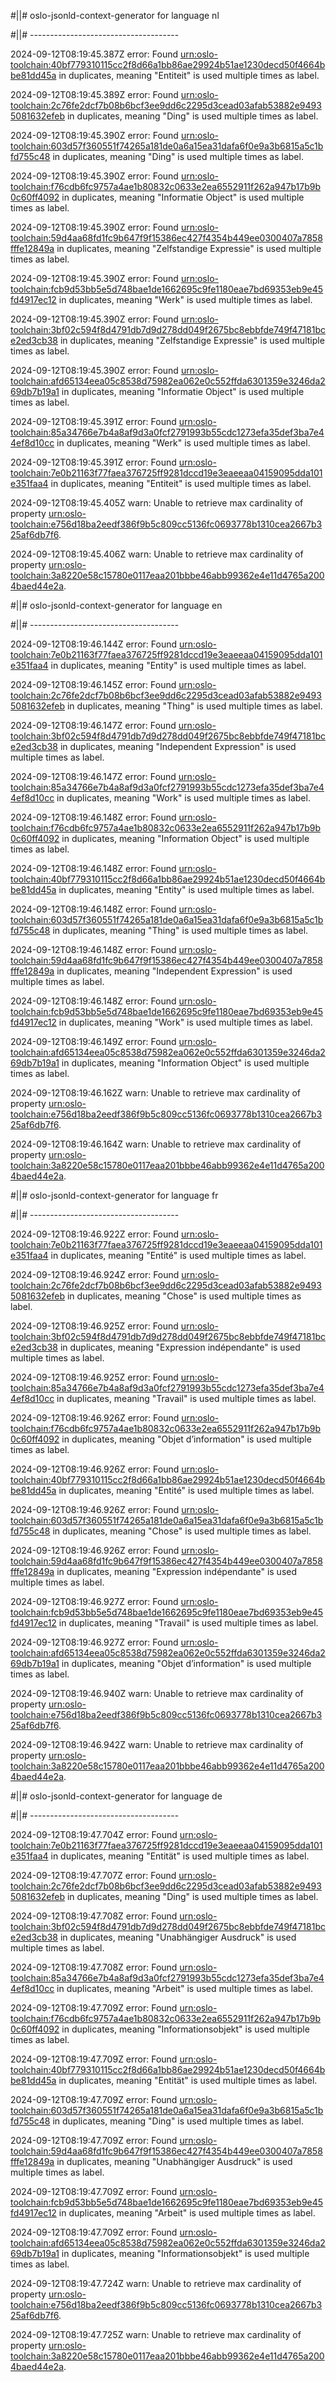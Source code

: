 #||# oslo-jsonld-context-generator for language nl  

#||# -------------------------------------  

2024-09-12T08:19:45.387Z error: Found [urn:oslo-toolchain:40bf779310115cc2f8d66a1bb86ae29924b51ae1230decd50f4664bbe81dd45a](all-cultureel-erfgoed-event-ap.jsonld#L5296) in duplicates, meaning "Entiteit" is used multiple times as label.

2024-09-12T08:19:45.389Z error: Found [urn:oslo-toolchain:2c76fe2dcf7b08b6bcf3ee9dd6c2295d3cead03afab53882e94935081632efeb](all-cultureel-erfgoed-event-ap.jsonld#L641) in duplicates, meaning "Ding" is used multiple times as label.

2024-09-12T08:19:45.390Z error: Found [urn:oslo-toolchain:603d57f360551f74265a181de0a6a15ea31dafa6f0e9a3b6815a5c1bfd755c48](all-cultureel-erfgoed-event-ap.jsonld#L5325) in duplicates, meaning "Ding" is used multiple times as label.

2024-09-12T08:19:45.390Z error: Found [urn:oslo-toolchain:f76cdb6fc9757a4ae1b80832c0633e2ea6552911f262a947b17b9b0c60ff4092](all-cultureel-erfgoed-event-ap.jsonld#L800) in duplicates, meaning "Informatie Object" is used multiple times as label.

2024-09-12T08:19:45.390Z error: Found [urn:oslo-toolchain:59d4aa68fd1fc9b647f9f15386ec427f4354b449ee0300407a7858fffe12849a](all-cultureel-erfgoed-event-ap.jsonld#L5354) in duplicates, meaning "Zelfstandige Expressie" is used multiple times as label.

2024-09-12T08:19:45.390Z error: Found [urn:oslo-toolchain:fcb9d53bb5e5d748bae1de1662695c9fe1180eae7bd69353eb9e45fd4917ec12](all-cultureel-erfgoed-event-ap.jsonld#L5383) in duplicates, meaning "Werk" is used multiple times as label.

2024-09-12T08:19:45.390Z error: Found [urn:oslo-toolchain:3bf02c594f8d4791db7d9d278dd049f2675bc8ebbfde749f47181bce2ed3cb38](all-cultureel-erfgoed-event-ap.jsonld#L1170) in duplicates, meaning "Zelfstandige Expressie" is used multiple times as label.

2024-09-12T08:19:45.390Z error: Found [urn:oslo-toolchain:afd65134eea05c8538d75982ea062e0c552ffda6301359e3246da269db7b19a1](all-cultureel-erfgoed-event-ap.jsonld#L5412) in duplicates, meaning "Informatie Object" is used multiple times as label.

2024-09-12T08:19:45.391Z error: Found [urn:oslo-toolchain:85a34766e7b4a8af9d3a0fcf2791993b55cdc1273efa35def3ba7e44ef8d10cc](all-cultureel-erfgoed-event-ap.jsonld#L1204) in duplicates, meaning "Werk" is used multiple times as label.

2024-09-12T08:19:45.391Z error: Found [urn:oslo-toolchain:7e0b21163f77faea376725ff9281dccd19e3eaeeaa04159095dda101e351faa4](all-cultureel-erfgoed-event-ap.jsonld#L1538) in duplicates, meaning "Entiteit" is used multiple times as label.

2024-09-12T08:19:45.405Z warn: Unable to retrieve max cardinality of property [urn:oslo-toolchain:e756d18ba2eedf386f9b5c809cc5136fc0693778b1310cea2667b325af6db7f6](all-cultureel-erfgoed-event-ap.jsonld#L4596).

2024-09-12T08:19:45.406Z warn: Unable to retrieve max cardinality of property [urn:oslo-toolchain:3a8220e58c15780e0117eaa201bbbe46abb99362e4e11d4765a2004baed44e2a](all-cultureel-erfgoed-event-ap.jsonld#L4853).

#||# oslo-jsonld-context-generator for language en  

#||# -------------------------------------  

2024-09-12T08:19:46.144Z error: Found [urn:oslo-toolchain:7e0b21163f77faea376725ff9281dccd19e3eaeeaa04159095dda101e351faa4](all-cultureel-erfgoed-event-ap.jsonld#L1538) in duplicates, meaning "Entity" is used multiple times as label.

2024-09-12T08:19:46.145Z error: Found [urn:oslo-toolchain:2c76fe2dcf7b08b6bcf3ee9dd6c2295d3cead03afab53882e94935081632efeb](all-cultureel-erfgoed-event-ap.jsonld#L641) in duplicates, meaning "Thing" is used multiple times as label.

2024-09-12T08:19:46.147Z error: Found [urn:oslo-toolchain:3bf02c594f8d4791db7d9d278dd049f2675bc8ebbfde749f47181bce2ed3cb38](all-cultureel-erfgoed-event-ap.jsonld#L1170) in duplicates, meaning "Independent Expression" is used multiple times as label.

2024-09-12T08:19:46.147Z error: Found [urn:oslo-toolchain:85a34766e7b4a8af9d3a0fcf2791993b55cdc1273efa35def3ba7e44ef8d10cc](all-cultureel-erfgoed-event-ap.jsonld#L1204) in duplicates, meaning "Work" is used multiple times as label.

2024-09-12T08:19:46.148Z error: Found [urn:oslo-toolchain:f76cdb6fc9757a4ae1b80832c0633e2ea6552911f262a947b17b9b0c60ff4092](all-cultureel-erfgoed-event-ap.jsonld#L800) in duplicates, meaning "Information Object" is used multiple times as label.

2024-09-12T08:19:46.148Z error: Found [urn:oslo-toolchain:40bf779310115cc2f8d66a1bb86ae29924b51ae1230decd50f4664bbe81dd45a](all-cultureel-erfgoed-event-ap.jsonld#L5296) in duplicates, meaning "Entity" is used multiple times as label.

2024-09-12T08:19:46.148Z error: Found [urn:oslo-toolchain:603d57f360551f74265a181de0a6a15ea31dafa6f0e9a3b6815a5c1bfd755c48](all-cultureel-erfgoed-event-ap.jsonld#L5325) in duplicates, meaning "Thing" is used multiple times as label.

2024-09-12T08:19:46.148Z error: Found [urn:oslo-toolchain:59d4aa68fd1fc9b647f9f15386ec427f4354b449ee0300407a7858fffe12849a](all-cultureel-erfgoed-event-ap.jsonld#L5354) in duplicates, meaning "Independent Expression" is used multiple times as label.

2024-09-12T08:19:46.148Z error: Found [urn:oslo-toolchain:fcb9d53bb5e5d748bae1de1662695c9fe1180eae7bd69353eb9e45fd4917ec12](all-cultureel-erfgoed-event-ap.jsonld#L5383) in duplicates, meaning "Work" is used multiple times as label.

2024-09-12T08:19:46.149Z error: Found [urn:oslo-toolchain:afd65134eea05c8538d75982ea062e0c552ffda6301359e3246da269db7b19a1](all-cultureel-erfgoed-event-ap.jsonld#L5412) in duplicates, meaning "Information Object" is used multiple times as label.

2024-09-12T08:19:46.162Z warn: Unable to retrieve max cardinality of property [urn:oslo-toolchain:e756d18ba2eedf386f9b5c809cc5136fc0693778b1310cea2667b325af6db7f6](all-cultureel-erfgoed-event-ap.jsonld#L4596).

2024-09-12T08:19:46.164Z warn: Unable to retrieve max cardinality of property [urn:oslo-toolchain:3a8220e58c15780e0117eaa201bbbe46abb99362e4e11d4765a2004baed44e2a](all-cultureel-erfgoed-event-ap.jsonld#L4853).

#||# oslo-jsonld-context-generator for language fr  

#||# -------------------------------------  

2024-09-12T08:19:46.922Z error: Found [urn:oslo-toolchain:7e0b21163f77faea376725ff9281dccd19e3eaeeaa04159095dda101e351faa4](all-cultureel-erfgoed-event-ap.jsonld#L1538) in duplicates, meaning "Entité" is used multiple times as label.

2024-09-12T08:19:46.924Z error: Found [urn:oslo-toolchain:2c76fe2dcf7b08b6bcf3ee9dd6c2295d3cead03afab53882e94935081632efeb](all-cultureel-erfgoed-event-ap.jsonld#L641) in duplicates, meaning "Chose" is used multiple times as label.

2024-09-12T08:19:46.925Z error: Found [urn:oslo-toolchain:3bf02c594f8d4791db7d9d278dd049f2675bc8ebbfde749f47181bce2ed3cb38](all-cultureel-erfgoed-event-ap.jsonld#L1170) in duplicates, meaning "Expression indépendante" is used multiple times as label.

2024-09-12T08:19:46.925Z error: Found [urn:oslo-toolchain:85a34766e7b4a8af9d3a0fcf2791993b55cdc1273efa35def3ba7e44ef8d10cc](all-cultureel-erfgoed-event-ap.jsonld#L1204) in duplicates, meaning "Travail" is used multiple times as label.

2024-09-12T08:19:46.926Z error: Found [urn:oslo-toolchain:f76cdb6fc9757a4ae1b80832c0633e2ea6552911f262a947b17b9b0c60ff4092](all-cultureel-erfgoed-event-ap.jsonld#L800) in duplicates, meaning "Objet d’information" is used multiple times as label.

2024-09-12T08:19:46.926Z error: Found [urn:oslo-toolchain:40bf779310115cc2f8d66a1bb86ae29924b51ae1230decd50f4664bbe81dd45a](all-cultureel-erfgoed-event-ap.jsonld#L5296) in duplicates, meaning "Entité" is used multiple times as label.

2024-09-12T08:19:46.926Z error: Found [urn:oslo-toolchain:603d57f360551f74265a181de0a6a15ea31dafa6f0e9a3b6815a5c1bfd755c48](all-cultureel-erfgoed-event-ap.jsonld#L5325) in duplicates, meaning "Chose" is used multiple times as label.

2024-09-12T08:19:46.926Z error: Found [urn:oslo-toolchain:59d4aa68fd1fc9b647f9f15386ec427f4354b449ee0300407a7858fffe12849a](all-cultureel-erfgoed-event-ap.jsonld#L5354) in duplicates, meaning "Expression indépendante" is used multiple times as label.

2024-09-12T08:19:46.927Z error: Found [urn:oslo-toolchain:fcb9d53bb5e5d748bae1de1662695c9fe1180eae7bd69353eb9e45fd4917ec12](all-cultureel-erfgoed-event-ap.jsonld#L5383) in duplicates, meaning "Travail" is used multiple times as label.

2024-09-12T08:19:46.927Z error: Found [urn:oslo-toolchain:afd65134eea05c8538d75982ea062e0c552ffda6301359e3246da269db7b19a1](all-cultureel-erfgoed-event-ap.jsonld#L5412) in duplicates, meaning "Objet d’information" is used multiple times as label.

2024-09-12T08:19:46.940Z warn: Unable to retrieve max cardinality of property [urn:oslo-toolchain:e756d18ba2eedf386f9b5c809cc5136fc0693778b1310cea2667b325af6db7f6](all-cultureel-erfgoed-event-ap.jsonld#L4596).

2024-09-12T08:19:46.942Z warn: Unable to retrieve max cardinality of property [urn:oslo-toolchain:3a8220e58c15780e0117eaa201bbbe46abb99362e4e11d4765a2004baed44e2a](all-cultureel-erfgoed-event-ap.jsonld#L4853).

#||# oslo-jsonld-context-generator for language de  

#||# -------------------------------------  

2024-09-12T08:19:47.704Z error: Found [urn:oslo-toolchain:7e0b21163f77faea376725ff9281dccd19e3eaeeaa04159095dda101e351faa4](all-cultureel-erfgoed-event-ap.jsonld#L1538) in duplicates, meaning "Entität" is used multiple times as label.

2024-09-12T08:19:47.707Z error: Found [urn:oslo-toolchain:2c76fe2dcf7b08b6bcf3ee9dd6c2295d3cead03afab53882e94935081632efeb](all-cultureel-erfgoed-event-ap.jsonld#L641) in duplicates, meaning "Ding" is used multiple times as label.

2024-09-12T08:19:47.708Z error: Found [urn:oslo-toolchain:3bf02c594f8d4791db7d9d278dd049f2675bc8ebbfde749f47181bce2ed3cb38](all-cultureel-erfgoed-event-ap.jsonld#L1170) in duplicates, meaning "Unabhängiger Ausdruck" is used multiple times as label.

2024-09-12T08:19:47.708Z error: Found [urn:oslo-toolchain:85a34766e7b4a8af9d3a0fcf2791993b55cdc1273efa35def3ba7e44ef8d10cc](all-cultureel-erfgoed-event-ap.jsonld#L1204) in duplicates, meaning "Arbeit" is used multiple times as label.

2024-09-12T08:19:47.709Z error: Found [urn:oslo-toolchain:f76cdb6fc9757a4ae1b80832c0633e2ea6552911f262a947b17b9b0c60ff4092](all-cultureel-erfgoed-event-ap.jsonld#L800) in duplicates, meaning "Informationsobjekt" is used multiple times as label.

2024-09-12T08:19:47.709Z error: Found [urn:oslo-toolchain:40bf779310115cc2f8d66a1bb86ae29924b51ae1230decd50f4664bbe81dd45a](all-cultureel-erfgoed-event-ap.jsonld#L5296) in duplicates, meaning "Entität" is used multiple times as label.

2024-09-12T08:19:47.709Z error: Found [urn:oslo-toolchain:603d57f360551f74265a181de0a6a15ea31dafa6f0e9a3b6815a5c1bfd755c48](all-cultureel-erfgoed-event-ap.jsonld#L5325) in duplicates, meaning "Ding" is used multiple times as label.

2024-09-12T08:19:47.709Z error: Found [urn:oslo-toolchain:59d4aa68fd1fc9b647f9f15386ec427f4354b449ee0300407a7858fffe12849a](all-cultureel-erfgoed-event-ap.jsonld#L5354) in duplicates, meaning "Unabhängiger Ausdruck" is used multiple times as label.

2024-09-12T08:19:47.709Z error: Found [urn:oslo-toolchain:fcb9d53bb5e5d748bae1de1662695c9fe1180eae7bd69353eb9e45fd4917ec12](all-cultureel-erfgoed-event-ap.jsonld#L5383) in duplicates, meaning "Arbeit" is used multiple times as label.

2024-09-12T08:19:47.709Z error: Found [urn:oslo-toolchain:afd65134eea05c8538d75982ea062e0c552ffda6301359e3246da269db7b19a1](all-cultureel-erfgoed-event-ap.jsonld#L5412) in duplicates, meaning "Informationsobjekt" is used multiple times as label.

2024-09-12T08:19:47.724Z warn: Unable to retrieve max cardinality of property [urn:oslo-toolchain:e756d18ba2eedf386f9b5c809cc5136fc0693778b1310cea2667b325af6db7f6](all-cultureel-erfgoed-event-ap.jsonld#L4596).

2024-09-12T08:19:47.725Z warn: Unable to retrieve max cardinality of property [urn:oslo-toolchain:3a8220e58c15780e0117eaa201bbbe46abb99362e4e11d4765a2004baed44e2a](all-cultureel-erfgoed-event-ap.jsonld#L4853).

